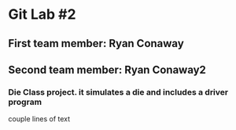 # Git Lab #2
## First team member: Ryan Conaway
## Second team member: Ryan Conaway2
### Die Class project. it simulates a die and includes a driver program

couple
 lines
  of 
   text